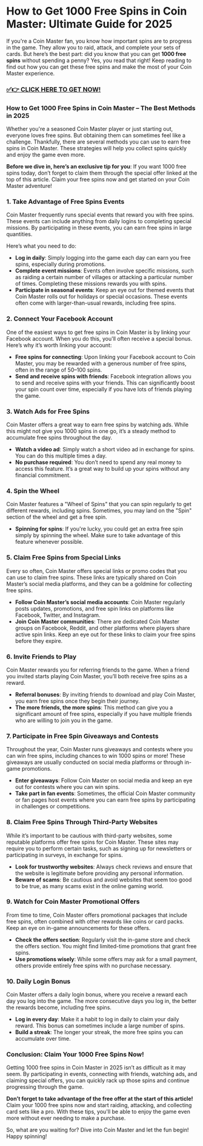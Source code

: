 # How to Get 1000 Free Spins in Coin Master: Ultimate Guide for 2025

If you're a Coin Master fan, you know how important spins are to progress in the game. They allow you to raid, attack, and complete your sets of cards. But here’s the best part: did you know that you can get **1000 free spins** without spending a penny? Yes, you read that right! Keep reading to find out how you can get these free spins and make the most of your Coin Master experience.

### [✅👉 CLICK HERE TO GET NOW!](https://freerewards.xyz/coin/master/)

### How to Get 1000 Free Spins in Coin Master – The Best Methods in 2025

Whether you're a seasoned Coin Master player or just starting out, everyone loves free spins. But obtaining them can sometimes feel like a challenge. Thankfully, there are several methods you can use to earn free spins in Coin Master. These strategies will help you collect spins quickly and enjoy the game even more.

**Before we dive in, here’s an exclusive tip for you**: If you want 1000 free spins today, don’t forget to claim them through the special offer linked at the top of this article. Claim your free spins now and get started on your Coin Master adventure!

### 1. **Take Advantage of Free Spins Events**

Coin Master frequently runs special events that reward you with free spins. These events can include anything from daily logins to completing special missions. By participating in these events, you can earn free spins in large quantities.

Here’s what you need to do:
- **Log in daily**: Simply logging into the game each day can earn you free spins, especially during promotions.
- **Complete event missions**: Events often involve specific missions, such as raiding a certain number of villages or attacking a particular number of times. Completing these missions rewards you with spins.
- **Participate in seasonal events**: Keep an eye out for themed events that Coin Master rolls out for holidays or special occasions. These events often come with larger-than-usual rewards, including free spins.

### 2. **Connect Your Facebook Account**

One of the easiest ways to get free spins in Coin Master is by linking your Facebook account. When you do this, you'll often receive a special bonus. Here’s why it’s worth linking your account:
- **Free spins for connecting**: Upon linking your Facebook account to Coin Master, you may be rewarded with a generous number of free spins, often in the range of 50–100 spins.
- **Send and receive spins with friends**: Facebook integration allows you to send and receive spins with your friends. This can significantly boost your spin count over time, especially if you have lots of friends playing the game.

### 3. **Watch Ads for Free Spins**

Coin Master offers a great way to earn free spins by watching ads. While this might not give you 1000 spins in one go, it’s a steady method to accumulate free spins throughout the day.
- **Watch a video ad**: Simply watch a short video ad in exchange for spins. You can do this multiple times a day.
- **No purchase required**: You don’t need to spend any real money to access this feature. It’s a great way to build up your spins without any financial commitment.

### 4. **Spin the Wheel**

Coin Master features a "Wheel of Spins" that you can spin regularly to get different rewards, including spins. Sometimes, you may land on the "Spin" section of the wheel and get a free spin.
- **Spinning for spins**: If you're lucky, you could get an extra free spin simply by spinning the wheel. Make sure to take advantage of this feature whenever possible.

### 5. **Claim Free Spins from Special Links**

Every so often, Coin Master offers special links or promo codes that you can use to claim free spins. These links are typically shared on Coin Master’s social media platforms, and they can be a goldmine for collecting free spins.
- **Follow Coin Master’s social media accounts**: Coin Master regularly posts updates, promotions, and free spin links on platforms like Facebook, Twitter, and Instagram.
- **Join Coin Master communities**: There are dedicated Coin Master groups on Facebook, Reddit, and other platforms where players share active spin links. Keep an eye out for these links to claim your free spins before they expire.

### 6. **Invite Friends to Play**

Coin Master rewards you for referring friends to the game. When a friend you invited starts playing Coin Master, you’ll both receive free spins as a reward.
- **Referral bonuses**: By inviting friends to download and play Coin Master, you earn free spins once they begin their journey.
- **The more friends, the more spins**: This method can give you a significant amount of free spins, especially if you have multiple friends who are willing to join you in the game.

### 7. **Participate in Free Spin Giveaways and Contests**

Throughout the year, Coin Master runs giveaways and contests where you can win free spins, including chances to win 1000 spins or more! These giveaways are usually conducted on social media platforms or through in-game promotions.
- **Enter giveaways**: Follow Coin Master on social media and keep an eye out for contests where you can win spins.
- **Take part in fan events**: Sometimes, the official Coin Master community or fan pages host events where you can earn free spins by participating in challenges or competitions.

### 8. **Claim Free Spins Through Third-Party Websites**

While it’s important to be cautious with third-party websites, some reputable platforms offer free spins for Coin Master. These sites may require you to perform certain tasks, such as signing up for newsletters or participating in surveys, in exchange for spins.
- **Look for trustworthy websites**: Always check reviews and ensure that the website is legitimate before providing any personal information.
- **Beware of scams**: Be cautious and avoid websites that seem too good to be true, as many scams exist in the online gaming world.

### 9. **Watch for Coin Master Promotional Offers**

From time to time, Coin Master offers promotional packages that include free spins, often combined with other rewards like coins or card packs. Keep an eye on in-game announcements for these offers.
- **Check the offers section**: Regularly visit the in-game store and check the offers section. You might find limited-time promotions that grant free spins.
- **Use promotions wisely**: While some offers may ask for a small payment, others provide entirely free spins with no purchase necessary.

### 10. **Daily Login Bonus**

Coin Master offers a daily login bonus, where you receive a reward each day you log into the game. The more consecutive days you log in, the better the rewards become, including free spins.
- **Log in every day**: Make it a habit to log in daily to claim your daily reward. This bonus can sometimes include a large number of spins.
- **Build a streak**: The longer your streak, the more free spins you can accumulate over time.

### Conclusion: Claim Your 1000 Free Spins Now!

Getting 1000 free spins in Coin Master in 2025 isn’t as difficult as it may seem. By participating in events, connecting with friends, watching ads, and claiming special offers, you can quickly rack up those spins and continue progressing through the game.

**Don’t forget to take advantage of the free offer at the start of this article!** Claim your 1000 free spins now and start raiding, attacking, and collecting card sets like a pro. With these tips, you'll be able to enjoy the game even more without ever needing to make a purchase.

So, what are you waiting for? Dive into Coin Master and let the fun begin! Happy spinning!

